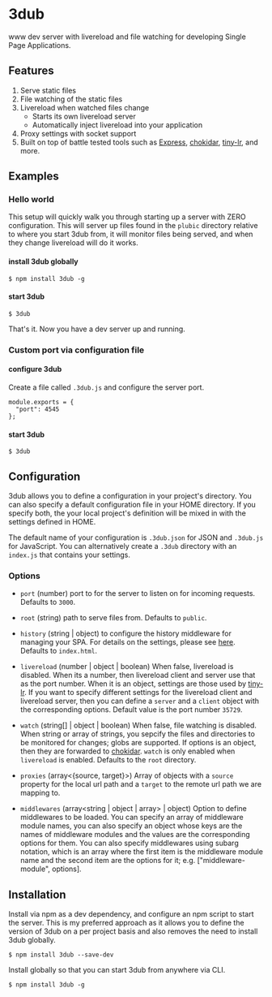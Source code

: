 # 3dub

www dev server with livereload and file watching for developing Single Page Applications.


## Features

1. Serve static files
2. File watching of the static files
3. Livereload when watched files change
    - Starts its own livereload server
    - Automatically inject livereload into your application
4. Proxy settings with socket support
5. Built on top of battle tested tools such as [Express](https://expressjs.com/), [chokidar](https://github.com/paulmillr/chokidar), [tiny-lr](https://github.com/mklabs/tiny-lr), and more.


## Examples

### Hello world

This setup will quickly walk you through starting up a server with ZERO configuration. This will server up files found in the `plubic` directory relative to where you start 3dub from, it will monitor files being served, and when they change livereload will do it works.

#### install 3dub globally

```
$ npm install 3dub -g
```

#### start 3dub

```
$ 3dub
```

That's it. Now you have a dev server up and running.


### Custom port via configuration file

#### configure 3dub

Create a file called `.3dub.js` and configure the server port.

```
module.exports = {
  "port": 4545
};
```

#### start 3dub

```
$ 3dub
```


## Configuration

3dub allows you to define a configuration in your project's directory. You can also specify a default configuration file in your HOME directory. If you specify both, the your local project's definition will be mixed in with the settings defined in HOME.

The default name of your configuration is `.3dub.json` for JSON and `.3dub.js` for JavaScript. You can alternatively create a `.3dub` directory with an `index.js` that contains your settings.


### Options

- `port` (number) port to for the server to listen on for incoming requests. Defaults to `3000`.

- `root` (string) path to serve files from. Defaults to `public`.

- `history` (string | object) to configure the history middleware for managing your SPA. For details on the settings, please see [here](https://github.com/bripkens/connect-history-api-fallback). Defaults to `index.html`.

- `livereload` (number | object | boolean) When false, livereload is disabled. When its a number, then livereload client and server use that as the port number. When it is an object, settings are those used by [tiny-lr](https://github.com/mklabs/tiny-lr). If you want to specify different settings for the livereload client and livereload server, then you can define a `server` and a `client` object with the corresponding options. Default value is the port number `35729`.

- `watch` (string[] | object | boolean) When false, file watching is disabled. When string or array of strings, you sepcify the files and directories to be monitored for changes; globs are supported. If options is an object, then they are forwarded to [chokidar](https://github.com/paulmillr/chokidar). `watch` is only enabled when `livereload` is enabled. Defaults to the `root` directory.

- `proxies` (array<{source, target}>) Array of objects with a `source` property for the local url path and a `target` to the remote url path we are mapping to.

- `middlewares` (array<string | object | array> | object) Option to define middlewares to be loaded. You can specify an array of middleware module names, you can also specify an object whose keys are the names of middleware modules and the values are the corresponding options for them. You can also specify middlewares using subarg notation, which is an array where the first item is the middleware module name and the second item are the options for it; e.g. ["middleware-module", options].


## Installation

Install via npm as a dev dependency, and configure an npm script to start the server. This is my preferred approach as it allows you to define the version of 3dub on a per project basis and also removes the need to install 3dub globally.

```
$ npm install 3dub --save-dev
```

Install globally so that you can start 3dub from anywhere via CLI.

```
$ npm install 3dub -g
```
